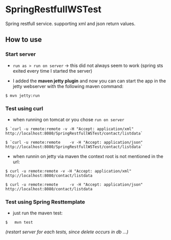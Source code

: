 # SpringRestfullWSTest

Spring restfull service. supporting xml and json return values.

## How to use

### Start server
 * `run as > run on server` -> this did not always seem to work (spring sts exited every time I started the server)

 * I added the **maven jetty plugin** and now you can can start the app in the jetty webserver with the following maven command:
 ```shell
$ mvn jetty:run
```

### Test using **curl**
 * when running on tomcat or you chose `run on server`
 ```shell
$ `curl -u remote:remote -v -H "Accept: application/xml" http://localhost:8080/SpringRestfullWSTest/contact/listdata`
```
```shell
$ `curl -u remote:remote 	-v -H "Accept: application/json" http://localhost:8080/SpringRestfullWSTest/contact/listdata`
```
 * when runnin on jetty via maven the context root is not mentioned in the url:
```shell
$ curl -u remote:remote -v -H "Accept: application/xml" http://localhost:8080/contact/listdata
```
```shell
$ curl -u remote:remote 	-v -H "Accept: application/json" http://localhost:8080/contact/listdata  
```

### Test using Spring Resttemplate
* just run the maven test:
```shell
$	mvn test
```
  _(restart server for each tests, since delete occurs in db ...)_
